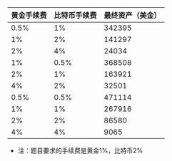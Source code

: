 | 黄金手续费 | 比特币手续费 | 最终资产（美金） |
| ---------- | ------------ | -------- |
| 0.5%       | 1%           | 342395   |
| 1%      | 2%           | 141297   |
| 2%         | 4%           | 24034    |
| 1%       | 0.5%           | 368508 |
| 2%         | 1%           | 163921 |
| 4%         | 2%           | 32501 |
| 0.5%       | 0.5%           | 471114 |
| 1%         | 1%           | 267916 |
| 2%         | 2%           | 86580 |
| 4%       | 4%           | 9065 |

* 注：题目要求的手续费是黄金1%，比特币2%
